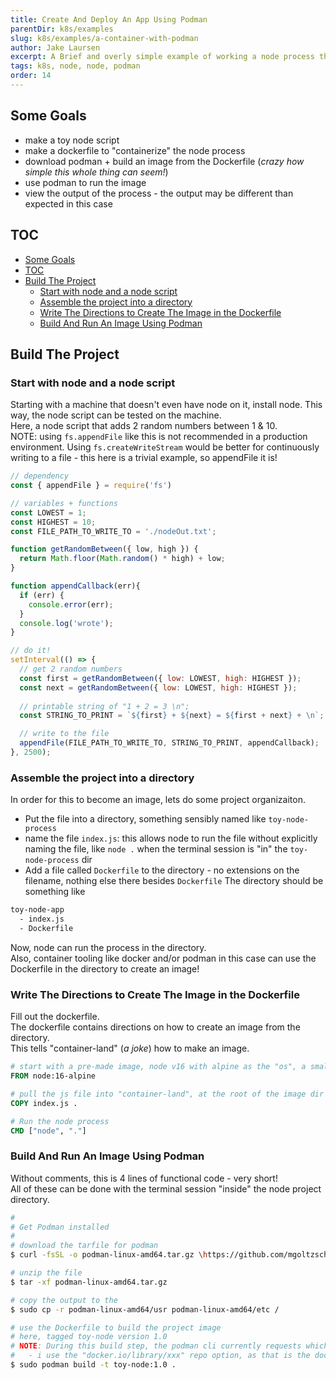 ```yaml
---
title: Create And Deploy An App Using Podman
parentDir: k8s/examples
slug: k8s/examples/a-container-with-podman
author: Jake Laursen
excerpt: A Brief and overly simple example of working a node process through an image-creation lifecycle
tags: k8s, node, node, podman
order: 14
---
```


## Some Goals
- make a toy node script
- make a dockerfile to "containerize" the node process
- download podman + build an image from the Dockerfile (_crazy how simple this whole thing can seem!_)
- use podman to run the image
- view the output of the process - the output may be different than expected in this case

## TOC
- [Some Goals](#some-goals)
- [TOC](#toc)
- [Build The Project](#build-the-project)
  - [Start with node and a node script](#start-with-node-and-a-node-script)
  - [Assemble the project into a directory](#assemble-the-project-into-a-directory)
  - [Write The Directions to Create The Image in the Dockerfile](#write-the-directions-to-create-the-image-in-the-dockerfile)
  - [Build And Run An Image Using Podman](#build-and-run-an-image-using-podman)


## Build The Project
### Start with node and a node script
Starting with a machine that doesn't even have node on it, install node. This way, the node script can be tested on the machine.  
Here, a node script that adds 2 random numbers between 1 & 10.  
NOTE: using `fs.appendFile` like this is not recommended in a production environment. Using `fs.createWriteStream` would be better for continuously writing to a file - this here is a trivial example, so appendFile it is!  

```js
// dependency
const { appendFile } = require('fs')

// variables + functions
const LOWEST = 1;
const HIGHEST = 10;
const FILE_PATH_TO_WRITE_TO = './nodeOut.txt';

function getRandomBetween({ low, high }) {
  return Math.floor(Math.random() * high) + low;
}

function appendCallback(err){
  if (err) {
    console.error(err);
  }
  console.log('wrote');
}

// do it!
setInterval(() => {
  // get 2 random numbers
  const first = getRandomBetween({ low: LOWEST, high: HIGHEST });
  const next = getRandomBetween({ low: LOWEST, high: HIGHEST });
  
  // printable string of "1 + 2 = 3 \n";
  const STRING_TO_PRINT = `${first} + ${next} = ${first + next} + \n`;

  // write to the file
  appendFile(FILE_PATH_TO_WRITE_TO, STRING_TO_PRINT, appendCallback);
}, 2500);
```

### Assemble the project into a directory
In order for this to become an image, lets do some project organizaiton.
- Put the file into a directory, something sensibly named like `toy-node-process`
- name the file `index.js`: this allows node to run the file without explicitly naming the file, like `node .` when the terminal session is "in" the `toy-node-process` dir
- Add a file called `Dockerfile` to the directory - no extensions on the filename, nothing else there besides `Dockerfile`
The directory should be something like
```bash
toy-node-app
  - index.js
  - Dockerfile
```
Now, node can run the process in the directory.  
Also, container tooling like docker and/or podman in this case can use the Dockerfile in the directory to create an image!

### Write The Directions to Create The Image in the Dockerfile
Fill out the dockerfile.  
The dockerfile contains directions on how to create an image from the directory.  
This tells "container-land" (_a joke_) how to make an image.    

```Dockerfile
# start with a pre-made image, node v16 with alpine as the "os", a smaller image than the "node:16" image for this example
FROM node:16-alpine

# pull the js file into "container-land", at the root of the image dir structure
COPY index.js .

# Run the node process
CMD ["node", "."]
```

### Build And Run An Image Using Podman
Without comments, this is 4 lines of functional code - very short!   
All of these can be done with the terminal session "inside" the node project directory.  

```bash
# 
# Get Podman installed
# 
# download the tarfile for podman
$ curl -fsSL -o podman-linux-amd64.tar.gz \https://github.com/mgoltzsche/podman-static/releases/latest/download/podman-linux-amd64.tar.gz

# unzip the file
$ tar -xf podman-linux-amd64.tar.gz

# copy the output to the 
$ sudo cp -r podman-linux-amd64/usr podman-linux-amd64/etc /

# use the Dockerfile to build the project image
# here, tagged toy-node version 1.0
# NOTE: During this build step, the podman cli currently requests which registry to use
#   - i use the "docker.io/library/xxx" repo option, as that is the dockerhub repo
$ sudo podman build -t toy-node:1.0 .
```